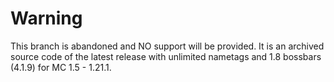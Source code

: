 # Warning
This branch is abandoned and NO support will be provided. It is an archived source code of the latest release with unlimited nametags and 1.8 bossbars (4.1.9) for MC 1.5 - 1.21.1.
